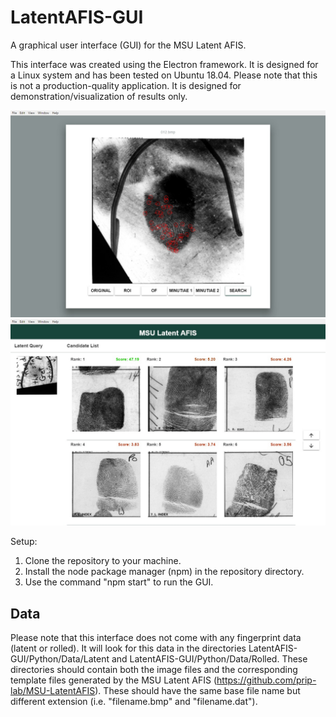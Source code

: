 # LatentAFIS-GUI
A graphical user interface (GUI) for the MSU Latent AFIS.

This interface was created using the Electron framework. It is designed for a Linux system and has been tested on Ubuntu 18.04.
Please note that this is not a production-quality application. It is designed for demonstration/visualization of results only.

![Screenshot of feature visualization](LatentAFIS-GUI1.jpg)
![Screenshot of search results](LatentAFIS-GUI2.jpg)

Setup:
1. Clone the repository to your machine.
2. Install the node package manager (npm) in the repository directory.
3. Use the command "npm start" to run the GUI.

## Data
Please note that this interface does not come with any fingerprint data (latent or rolled).
It will look for this data in the directories LatentAFIS-GUI/Python/Data/Latent and LatentAFIS-GUI/Python/Data/Rolled. These directories should contain both the image files and the corresponding template files generated by the MSU Latent AFIS (https://github.com/prip-lab/MSU-LatentAFIS). These should have the same base file name but different extension (i.e. "filename.bmp" and "filename.dat").
